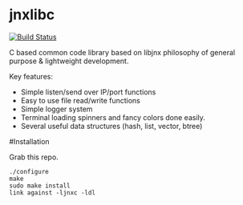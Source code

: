jnxlibc
=======
[![Build Status](https://travis-ci.org/[AlexsJones]/[jnxlibc].png)](https://travis-ci.org/[AlexsJones]/[jnxlibc])

C based common code library based on libjnx philosophy of general purpose & lightweight development.

Key features:
- Simple listen/send over IP/port functions
- Easy to use file read/write functions
- Simple logger system
- Terminal loading spinners and fancy colors done easily.
- Several useful data structures (hash, list, vector, btree)


#Installation

Grab this repo.
````
./configure
make
sudo make install
link against -ljnxc -ldl
````
